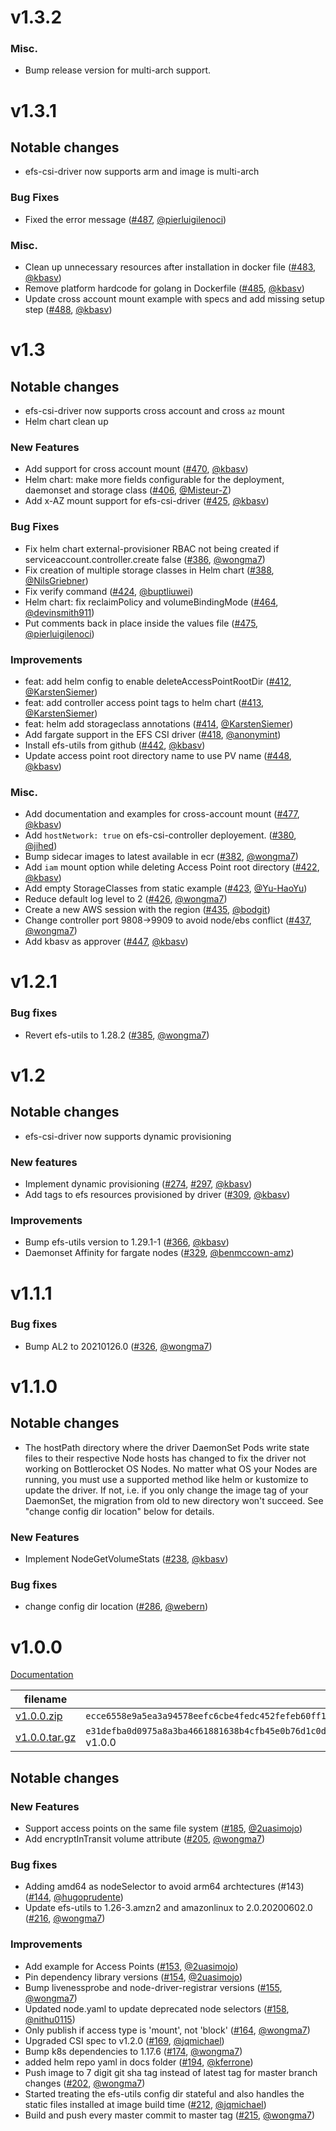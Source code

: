 # v1.3.2

### Misc.
* Bump release version for multi-arch support. 


# v1.3.1

## Notable changes
- efs-csi-driver now supports arm and image is multi-arch

### Bug Fixes
* Fixed the error message ([#487](https://github.com/kubernetes-sigs/aws-efs-csi-driver/pull/487), [@pierluigilenoci](https://github.com/pierluigilenoci))

### Misc.
* Clean up unnecessary resources after installation in docker file ([#483](https://github.com/kubernetes-sigs/aws-efs-csi-driver/pull/483), [@kbasv](https://github.com/kbasv))
* Remove platform hardcode for golang in Dockerfile ([#485](https://github.com/kubernetes-sigs/aws-efs-csi-driver/pull/485), [@kbasv](https://github.com/kbasv))
* Update cross account mount example with specs and add missing setup step ([#488](https://github.com/kubernetes-sigs/aws-efs-csi-driver/pull/488), [@kbasv](https://github.com/kbasv))

# v1.3

## Notable changes
- efs-csi-driver now supports cross account and cross `az` mount
- Helm chart clean up

### New Features
* Add support for cross account mount ([#470](https://github.com/kubernetes-sigs/aws-efs-csi-driver/pull/470), [@kbasv](https://github.com/kbasv))
* Helm chart: make more fields configurable for the deployment, daemonset and storage class ([#406](https://github.com/kubernetes-sigs/aws-efs-csi-driver/pull/406), [@Misteur-Z](https://github.com/Misteur-Z))
* Add x-AZ mount support for efs-csi-driver ([#425](https://github.com/kubernetes-sigs/aws-efs-csi-driver/pull/425), [@kbasv](https://github.com/kbasv))

### Bug Fixes
* Fix helm chart external-provisioner RBAC not being created if serviceaccount.controller.create false ([#386](https://github.com/kubernetes-sigs/aws-efs-csi-driver/pull/386), [@wongma7](https://github.com/wongma7))
* Fix creation of multiple storage classes in Helm chart ([#388](https://github.com/kubernetes-sigs/aws-efs-csi-driver/pull/388), [@NilsGriebner](https://github.com/NilsGriebner))
* Fix verify command ([#424](https://github.com/kubernetes-sigs/aws-efs-csi-driver/pull/424), [@buptliuwei](https://github.com/buptliuwei))
* Helm chart: fix reclaimPolicy and volumeBindingMode ([#464](https://github.com/kubernetes-sigs/aws-efs-csi-driver/pull/464), [@devinsmith911](https://github.com/devinsmith911))
* Put comments back in place inside the values file ([#475](https://github.com/kubernetes-sigs/aws-efs-csi-driver/pull/475), [@pierluigilenoci](https://github.com/pierluigilenoci))

### Improvements
* feat: add helm config to enable deleteAccessPointRootDir ([#412](https://github.com/kubernetes-sigs/aws-efs-csi-driver/pull/412), [@KarstenSiemer](https://github.com/KarstenSiemer))
* feat: add controller access point tags to helm chart ([#413](https://github.com/kubernetes-sigs/aws-efs-csi-driver/pull/413), [@KarstenSiemer](https://github.com/KarstenSiemer))
* feat: helm add storageclass annotations ([#414](https://github.com/kubernetes-sigs/aws-efs-csi-driver/pull/414), [@KarstenSiemer](https://github.com/KarstenSiemer))
* Add fargate support in the EFS CSI driver ([#418](https://github.com/kubernetes-sigs/aws-efs-csi-driver/pull/418), [@anonymint](https://github.com/anonymint))
* Install efs-utils from github ([#442](https://github.com/kubernetes-sigs/aws-efs-csi-driver/pull/442), [@kbasv](https://github.com/kbasv))
* Update access point root directory name to use PV name ([#448](https://github.com/kubernetes-sigs/aws-efs-csi-driver/pull/448), [@kbasv](https://github.com/kbasv))

### Misc.
* Add documentation and examples for cross-account mount ([#477](https://github.com/kubernetes-sigs/aws-efs-csi-driver/pull/477), [@kbasv](https://github.com/kbasv))
* Add `hostNetwork: true` on efs-csi-controller deployement. ([#380](https://github.com/kubernetes-sigs/aws-efs-csi-driver/pull/380), [@jihed](https://github.com/jihed))
* Bump sidecar images to latest available in ecr ([#382](https://github.com/kubernetes-sigs/aws-efs-csi-driver/pull/382), [@wongma7](https://github.com/wongma7))
* Add `iam` mount option while deleting Access Point root directory ([#422](https://github.com/kubernetes-sigs/aws-efs-csi-driver/pull/422), [@kbasv](https://github.com/kbasv))
* Add empty StorageClasses from static example ([#423](https://github.com/kubernetes-sigs/aws-efs-csi-driver/pull/423), [@Yu-HaoYu](https://github.com/Yu-HaoYu))
* Reduce default log level to 2 ([#426](https://github.com/kubernetes-sigs/aws-efs-csi-driver/pull/426), [@wongma7](https://github.com/wongma7))
* Create a new AWS session with the region ([#435](https://github.com/kubernetes-sigs/aws-efs-csi-driver/pull/435), [@bodgit](https://github.com/bodgit))
* Change controller port 9808->9909 to avoid node/ebs conflict ([#437](https://github.com/kubernetes-sigs/aws-efs-csi-driver/pull/437), [@wongma7](https://github.com/wongma7))
* Add kbasv as approver ([#447](https://github.com/kubernetes-sigs/aws-efs-csi-driver/pull/447), [@kbasv](https://github.com/kbasv))


# v1.2.1

### Bug fixes
* Revert efs-utils to 1.28.2 ([#385](https://github.com/kubernetes-sigs/aws-efs-csi-driver/pull/385), [@wongma7](https://github.com/wongma7))

# v1.2

## Notable changes
- efs-csi-driver now supports dynamic provisioning 

### New features
* Implement dynamic provisioning ([#274](https://github.com/kubernetes-sigs/aws-efs-csi-driver/pull/274), [#297](https://github.com/kubernetes-sigs/aws-efs-csi-driver/pull/297), [@kbasv](https://github.com/kbasv))
* Add tags to efs resources provisioned by driver ([#309](https://github.com/kubernetes-sigs/aws-efs-csi-driver/pull/309), [@kbasv](https://github.com/kbasv))
  
### Improvements
* Bump efs-utils version to 1.29.1-1 ([#366](https://github.com/kubernetes-sigs/aws-efs-csi-driver/pull/366), [@kbasv](https://github.com/kbasv))
* Daemonset Affinity for fargate nodes ([#329](https://github.com/kubernetes-sigs/aws-efs-csi-driver/pull/329), [@benmccown-amz](https://github.com/benmccown-amz))


# v1.1.1

### Bug fixes
* Bump AL2 to 20210126.0 ([#326](https://github.com/kubernetes-sigs/aws-efs-csi-driver/pull/326), [@wongma7](https://github.com/wongma7))

# v1.1.0

## Notable changes
- The hostPath directory where the driver DaemonSet Pods write state files to their respective Node hosts has changed to fix the driver not working on Bottlerocket OS Nodes. No matter what OS your Nodes are running, you must use a supported method like helm or kustomize to update the driver. If not, i.e. if you only change the image tag of your DaemonSet, the migration from old to new directory won't succeed. See "change config dir location" below for details.

### New Features
* Implement NodeGetVolumeStats ([#238](https://github.com/kubernetes-sigs/aws-efs-csi-driver/pull/238), [@kbasv](https://github.com/kbasv))

### Bug fixes
* change config dir location ([#286](https://github.com/kubernetes-sigs/aws-efs-csi-driver/pull/286), [@webern](https://github.com/webern))

# v1.0.0
[Documentation](https://github.com/kubernetes-sigs/aws-efs-csi-driver/blob/v1.0.0/docs/README.md)

filename  | sha512 hash
--------- | ------------
[v1.0.0.zip](https://github.com/kubernetes-sigs/aws-efs-csi-driver/archive/v1.0.0.zip) | `ecce6558e9a5ea3a94578eefc6cbe4fedc452fefeb60ff1b7f07257143c7a03b2410ad1ffc2b2bbc2065b255cc4b35ec56a09bb3f1561ebe90f8a763da12b19d`
[v1.0.0.tar.gz](https://github.com/kubernetes-sigs/aws-efs-csi-driver/archive/v1.0.0.tar.gz) | `e31defba0d0975a8a3ba4661881638b4cfb45e0b76d1c0d714b7a556eecdab77562b7dda461b6b86350a11946548a42057f1453bd5934d0299f54923e335294b` v1.0.0

## Notable changes
### New Features
* Support access points on the same file system ([#185](https://github.com/kubernetes-sigs/aws-efs-csi-driver/pull/185), [@2uasimojo](https://github.com/2uasimojo))
* Add encryptInTransit volume attribute ([#205](https://github.com/kubernetes-sigs/aws-efs-csi-driver/pull/205), [@wongma7](https://github.com/wongma7))

### Bug fixes
* Adding amd64 as nodeSelector to avoid arm64 archtectures (#143) ([#144](https://github.com/kubernetes-sigs/aws-efs-csi-driver/pull/144), [@hugoprudente](https://github.com/hugoprudente))
* Update efs-utils to 1.26-3.amzn2 and amazonlinux to 2.0.20200602.0 ([#216](https://github.com/kubernetes-sigs/aws-efs-csi-driver/pull/216), [@wongma7](https://github.com/wongma7))

### Improvements
* Add example for Access Points ([#153](https://github.com/kubernetes-sigs/aws-efs-csi-driver/pull/153), [@2uasimojo](https://github.com/2uasimojo))
* Pin dependency library versions ([#154](https://github.com/kubernetes-sigs/aws-efs-csi-driver/pull/154), [@2uasimojo](https://github.com/2uasimojo))
* Bump livenessprobe and node-driver-registrar versions ([#155](https://github.com/kubernetes-sigs/aws-efs-csi-driver/pull/155), [@wongma7](https://github.com/wongma7))
* Updated node.yaml to update deprecated node selectors ([#158](https://github.com/kubernetes-sigs/aws-efs-csi-driver/pull/158), [@nithu0115](https://github.com/nithu0115))
* Only publish if access type is 'mount', not 'block' ([#164](https://github.com/kubernetes-sigs/aws-efs-csi-driver/pull/164), [@wongma7](https://github.com/wongma7))
* Upgraded CSI spec to v1.2.0 ([#169](https://github.com/kubernetes-sigs/aws-efs-csi-driver/pull/169), [@jqmichael](https://github.com/jqmichael))
* Bump k8s dependencies to 1.17.6 ([#174](https://github.com/kubernetes-sigs/aws-efs-csi-driver/pull/174), [@wongma7](https://github.com/wongma7))
* added helm repo yaml in docs folder ([#194](https://github.com/kubernetes-sigs/aws-efs-csi-driver/pull/194), [@kferrone](https://github.com/kferrone))
* Push image to 7 digit git sha tag instead of latest tag for master branch changes ([#202](https://github.com/kubernetes-sigs/aws-efs-csi-driver/pull/202), [@wongma7](https://github.com/wongma7))
* Started treating the efs-utils config dir stateful and also handles the static files installed at image build time ([#212](https://github.com/kubernetes-sigs/aws-efs-csi-driver/pull/212), [@jqmichael](https://github.com/jqmichael))
* Build and push every master commit to master tag ([#215](https://github.com/kubernetes-sigs/aws-efs-csi-driver/pull/215), [@wongma7](https://github.com/wongma7))
